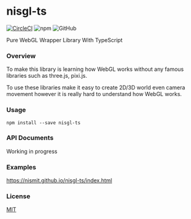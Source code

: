 # nisgl-ts

[![CircleCI](https://circleci.com/gh/Nismit/nisgl-ts.svg?style=shield&circle-token=34b2598b04941df1677fa0c9d765fd57a7838e30)](https://circleci.com/gh/Nismit/nisgl-ts) ![npm](https://img.shields.io/npm/v/nisgl-ts) ![GitHub](https://img.shields.io/github/license/Nismit/nisgl-ts)

Pure WebGL Wrapper Library With TypeScript

### Overview
To make this library is learning how WebGL works without any famous libraries such as three.js, pixi.js.

To use these libraries make it easy to create 2D/3D world even camera movement however it is really hard to understand how WebGL works.

### Usage

```
npm install --save nisgl-ts
```

### API Documents
Working in progress

### Examples
https://nismit.github.io/nisgl-ts/index.html

### License
[MIT](https://github.com/Nismit/nisgl-ts/blob/master/LICENSE)